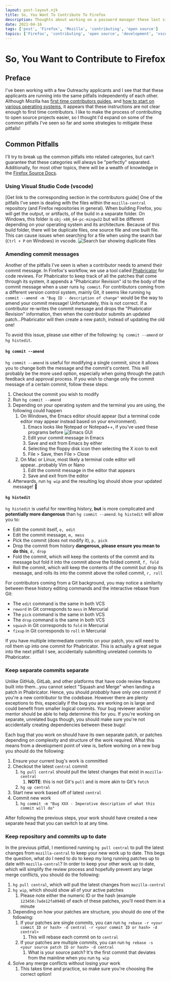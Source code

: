 ```yaml
---
layout: post-layout.njk
title: So, You Want To Contribute To Firefox
description: Thoughts about working on a password manager these last six months
date: 2021-04-16
tags: ['post', 'Firefox', 'Mozilla', 'contributing', 'open source']
topics: ['Firefox', 'contributing', 'open source', 'development', 'vscode']
---
```


# So, You Want to Contribute to Firefox

## Preface

I've been working with a few Outreachy applicants and I see that that these applicants are running into the same pitfalls independently of each other.
Although Mozilla has [first time contributors guides](https://firefox-source-docs.mozilla.org/setup/contributing_code.html), and [how to start on various operating systems](https://firefox-source-docs.mozilla.org/contributing/contribution_quickref.html#firefox-contributors-quick-reference), it appears that these instructions are not clear enough to first time contributors.
I like to make the process of contributing to open source projects easier, so I thought I'd expand on some of the common pitfalls I've seen so far and some strategies to mitigate these pitfalls!

## Common Pitfalls

I'll try to break up the common pitfalls into related categories, but can't guarantee that these categories will always be "perfectly" separated.
Additionally, for most other topics, there will be a wealth of knowledge in the [Firefox Source Docs](https://firefox-source-docs.mozilla.org/index.html).

### Using Visual Studio Code (vscode)

[Get link to the corresponding section in the contributors guide]
One of the pitfalls I've seen is dealing with the files within the `mozilla-central` repository (and Firefox repositories in general).
When building Firefox, you will get the output, or artifacts, of the build in a separate folder.
On Windows, this folder is `obj-x86_64-pc-mingw32` but will be different depending on your operating system and its architecture.
Because of this build folder, there will be duplicate files, one source file and one built file.
This can cause issues when searching for a file when using the search bar (`Ctrl + P` on Windows) in vscode.
![Search bar showing duplicate files](../../../../img/firefox-contributors-guide/duplicate-files-vscode.webp)

### Amending commit messages

Another of the pitfalls I've seen is when a contributor needs to amend their commit message.
In Firefox's workflow, we use a tool called [Phabricator](https://wiki.mozilla.org/Phabricator) for code reviews.
For Phabricator to keep track of all the patches that come through its system, it appends a "Phabricator Revision" id to the body of the commit message when a user runs `hg commit`.
For contributors coming from a different version control system, mainly Git, it seems like running `hg commit --amend -m "Bug ID - description of change"` would be the way to amend your commit message!
Unfortunately, this is not correct.
If a contributor re-writes the commit message and drops the "Phabricator Revision" information, then when the contributor submits an updated patch...Phabricator will then create a new patch, instead of updating the old one!

To avoid this issue, please use either of the following: `hg commit --amend` or `hg histedit`.

#### `hg commit --amend`

`hg commit --amend` is useful for modifying a single commit, since it allows you to change both the message and the commit's content.
This will probably be the more used option, especially when going through the patch feedback and approval process.
If you wish to change only the commit message of a certain commit, follow these steps:
1. Checkout the commit you wish to modify
2. Run `hg commit --amend`
3. Depending on your operating system and the terminal you are using, the following could happen
   1. On Windows, the Emacs editor should appear (but a terminal code editor may appear instead based on your environment).
         1. Emacs looks like Notepad or Notepad++, if you've used these programs before ![Emacs GUI](../../../../img/firefox-contributors-guide/emacs.png)
      1. Edit your commit message in Emacs
      2. Save and exit from Emacs by either
      3. Selecting the floppy disk icon then selecting the X icon to exit
      4. File > Save, then File > Close
   2. On Mac or Linux, most likely a terminal code editor will appear...probably Vim or Nano
      1. Edit the commit message in the editor that appears
      2. Save and exit from the editor
4. Afterwards, run `hg wip` and the resulting log should show your updated message! 🎉

#### `hg histedit`

`hg histedit` is useful for rewriting history, **but** is more complicated and **potentially more dangerous** than `hg commit --amend`.
`hg histedit` will allow you to:
- Edit the commit itself, `e, edit`
- Edit the commit message, `m, mess`
- Pick the commit (does not modify it), `p, pick`
- Drop the commit from history **dangerous, please ensure you mean to do this**, `d, drop`
- Fold the commit, which will keep the contents of the commit and its message but fold it into the commit above the folded commit, `f, fold`
- Roll the commit, which will keep the contents of the commit but drop its message, and rolls its into the commit above the rolled commit, `r, roll`

For contributors coming from a Git background, you may notice a similarity between these history editing commands and the interactive rebase from Git:
- The `edit` command is the same in both VCS
- `reword` in Git corresponds to `mess` in Mercurial
- The `pick` command is the same in both VCS
- The `drop` command is the same in both VCS
- `squash` in Git corresponds to `fold` in Mercurial
- `fixup` in Git corresponds to `roll` in Mercurial

If you have multiple intermediate commits on your patch, you will need to roll them up into one commit for Phabricator.
This is actually a great segue into the next pitfall I see, accidentally submitting unrelated commits to Phabricator.

### Keep separate commits separate

Unlike GitHub, GitLab, and other platforms that have code review features built into them...you cannot select "Squash and Merge" when landing a patch in Phabricator.
Hence, you should _probably_ have only one commit if you're a new contributor to the codebase.
However there are plenty exceptions to this, especially if the bug you are working on is large and could benefit from smaller logical commits.
Your bug reviewer and/or mentor should be able to help determine this for you.
If you're working on separate, unrelated bugs though, you should make sure you're not accidentally creating dependencies between these bugs!

Each bug that you work on should have its own separate patch, or patches depending on complexity and structure of the work required.
What this means from a development point of view is, before working on a new bug you should do the following:
1. Ensure your current bug's work is committed
2. Checkout the latest `central` commit
   1. `hg pull central` should pull the latest changes that exist in `mozilla-central`
      1. **NOTE**: this is not Git's `pull` and is more akin to Git's `fetch`
   2. `hg up central`
3. Start new work based off of latest `central`
4. Commit new work
   1. `hg commit -m "Bug XXX - Imperative description of what this commit will do"`

After following the previous steps, your work should have created a new separate head that you can switch to at any time.

### Keep repository and commits up to date

In the previous pitfall, I mentioned running `hg pull central` to pull the latest changes from `mozilla-central` to keep your new work up to date.
This begs the question, what do I need to do to keep my long running patches up to date with `mozilla-central`?
In order to keep your other work up to date, which will simplify the review process and hopefully prevent any large merge conflicts, you should do the following:
1. `hg pull central`, which will pull the latest changes from `mozilla-central`
2. `hg wip`, which should show all of your active patches
   1. Please note either the numeric ID or the hash (example `123456:7ade12fa0948`) of each of these patches, you'll need them in a minute
3. Depending on how your patches are structure, you should do one of the following:
   1. If your patches are single commits, you can run `hg rebase -r <your commit ID or hash> -d central -r <your commit ID or hash> -d central>`
      1. This will rebase each commit on to `central`
   2. If your patches are multiple commits, you can run `hg rebase -s <your source patch ID or hash> -d central`
      1. What is your source patch? It's the first commit that deviates from the mainline when you run `hg wip`
4. Solve any merge conflicts without losing your work
   1. This takes time and practice, so make sure you're choosing the correct option!
